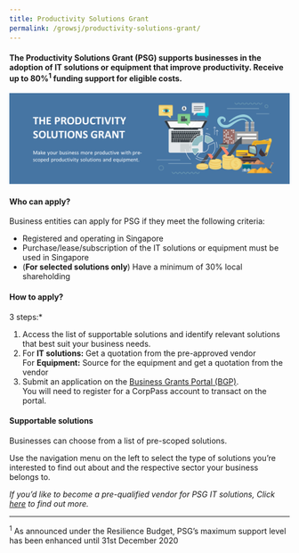 ```yaml
---
title: Productivity Solutions Grant
permalink: /growsj/productivity-solutions-grant/
---
```


#### The Productivity Solutions Grant (PSG) supports businesses in the adoption of IT solutions or equipment that improve productivity. Receive up to 80%<sup>1</sup> funding support for eligible costs.

![PSG](\images\programmes\products-and-services\PSG.png "PSG")

#### Who can apply?

Business entities can apply for PSG if they meet the following criteria:

- Registered and operating in Singapore
- Purchase/lease/subscription of the IT solutions or equipment must be used in Singapore
- (**For selected solutions only**) Have a minimum of 30% local shareholding 

#### How to apply?

3 steps:*
1.	Access the list of supportable solutions and identify relevant solutions that best suit your business needs. 
2.	For **IT solutions:** Get a quotation from the pre-approved vendor
<br>For **Equipment:** Source for the equipment and get a quotation from the vendor
3.	Submit an application on the <a target="_blank" href="https://www.businessgrants.gov.sg/" >Business Grants Portal (BGP)</a>.
<br>You will need to register for a CorpPass account to transact on the portal.

#### Supportable solutions

Businesses can choose from a list of pre-scoped solutions. 

Use the navigation menu on the left to select the type of solutions you’re interested to find out about and the respective sector your business belongs to. 

*If you’d like to become a pre-qualified vendor for PSG IT solutions, Click <a target="_blank" href="https://www.imda.gov.sg/icmvendors" >here</a> to find out more.*

***

<sup>1</sup> As announced under the Resilience Budget, PSG’s maximum support level has been enhanced until 31st December 2020